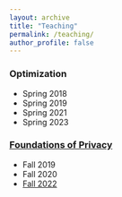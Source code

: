 ```yaml
---
layout: archive
title: "Teaching"
permalink: /teaching/
author_profile: false
---
```


<!-- {% include base_path %}

{% for post in site.teaching reversed %}
  {% include archive-single.html %}
{% endfor %} -->

### Optimization
* Spring 2018
* Spring 2019
* Spring 2021
* Spring 2023



### [Foundations of Privacy](https://course.ece.cmu.edu/~ece734/)
* Fall 2019
* Fall 2020
* <a href="https://foundprivacy.github.io/">Fall 2022</a>
